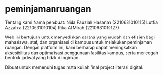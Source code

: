 # peminjamanruangan
Tentang kami
Nama pembuat: 
Nida Fauziah Hasanah (2210631010115)
Lutfia Azzahra (2210631010104)
Rika Al Mirah 
(2210631010127)

Web ini bertujuan untuk menyediakan sarana yang mudah dan efisien bagi mahasiswa, staf, dan organisasi di kampus untuk melakukan peminjaman ruangan. Dengan platform ini, kami berharap dapat meningkatkan aksesibilitas dan optimalisasi penggunaan fasilitas kampus, serta mencegah bentrok jadwal yang tidak diinginkan. 

Dibuat untuk memenuhi tugas mata kuliah final project literasi digital.
